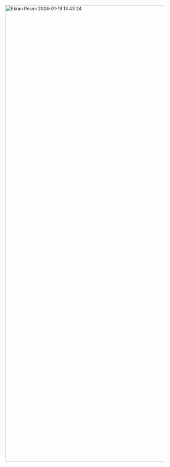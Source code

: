<img width="1440" alt="Ekran Resmi 2024-01-16 13 43 24" src="https://github.com/zzavlamaz/Bootstrap-Assignment/assets/143629429/029468e6-36d5-4fc7-b69f-e568e899015f">
